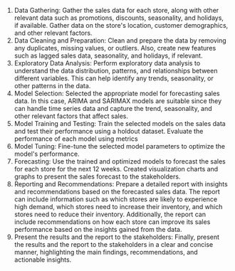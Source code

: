 1.	Data Gathering: Gather the sales data for each store, along with other relevant data such as promotions, discounts, seasonality, and holidays, if available. Gather data on the store's location, customer demographics, and other relevant factors.
2.	Data Cleaning and Preparation: Clean and prepare the data by removing any duplicates, missing values, or outliers. Also, create new features such as lagged sales data, seasonality, and holidays, if relevant.
3.	Exploratory Data Analysis: Perform exploratory data analysis to understand the data distribution, patterns, and relationships between different variables. This can help identify any trends, seasonality, or other patterns in the data.
4.	Model Selection: Selected the appropriate model for forecasting sales data. In this case, ARIMA and SARIMAX models are suitable since they can handle time series data and capture the trend, seasonality, and other relevant factors that affect sales.
5.	Model Training and Testing: Train the selected models on the sales data and test their performance using a holdout dataset. Evaluate the performance of each model using metrics
6.	Model Tuning: Fine-tune the selected model parameters to optimize the model's performance.
7.	Forecasting: Use the trained and optimized models to forecast the sales for each store for the next 12 weeks. Created visualization charts and graphs to present the sales forecast to the stakeholders.
8.	Reporting and Recommendations: Prepare a detailed report with insights and recommendations based on the forecasted sales data. The report can include information such as which stores are likely to experience high demand, which stores need to increase their inventory, and which stores need to reduce their inventory. Additionally, the report can include recommendations on how each store can improve its sales performance based on the insights gained from the data.
9.	Present the results and the report to the stakeholders: Finally, present the results and the report to the stakeholders in a clear and concise manner, highlighting the main findings, recommendations, and actionable insights.
